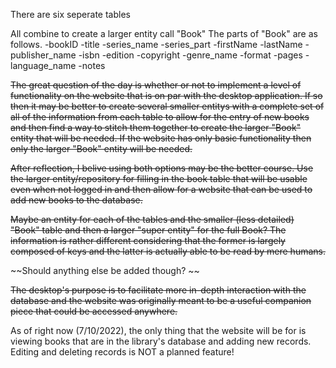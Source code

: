 There are six seperate tables

All combine to create a larger entity call "Book"
The parts of "Book" are as follows.
-bookID
-title
-series_name
-series_part
-firstName
-lastName
-publisher_name
-isbn
-edition
-copyright
-genre_name
-format
-pages
-language_name
-notes

~~The great question of the day is whether or not to implement a level of functionality on the website that is on par with the desktop application. 
If so then it may be better to create several smaller entitys with a complete set of all of the information from each table to allow for the entry of new 
books and then find a way to stitch them together to create the larger "Book" entity that will be needed. If the website has only basic functionality then 
only the larger "Book" entity will be needed.~~

~~After reflection, I belive using both options may be the better course. Use the larger entity/repository for filling in the book table that will be usable 
even when not logged in and then allow for a website that can be used to add new books to the database.~~

~~Maybe an entity for each of the tables and the smaller (less detailed) "Book" table and then a larger "super entity" for the full Book? The information is 
rather different considering that the former is largely composed of keys and the latter is actually able to be read by mere humans.~~

~~Should anything else be added though? ~~

~~The desktop's purpose is to facilitate more in-depth interaction with the database and the website was originally meant to be a useful companion piece that 
could be accessed anywhere.~~

As of right now (7/10/2022), the only thing that the website will be for is viewing books that are in the library's database and adding new records. Editing and deleting records is NOT a planned feature!